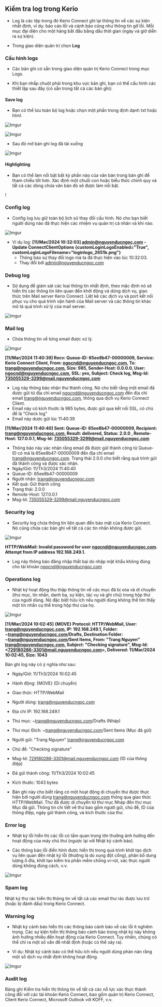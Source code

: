## Kiểm tra log trong Kerio
- Log là các tệp trong đó Kerio Connect ghi lại thông tin về các sự kiện nhất định, ví dụ: báo cáo lỗi và cảnh báo cũng như thông tin gỡ lỗi. Mỗi mục đại diện cho một hàng bắt đầu bằng dấu thời gian (ngày và giờ diễn ra sự kiện).

- Trong giao diện quản trị chọn **Log**

### Cấu hình logs
- Các bản ghi có sẵn trong giao diện quản trị Kerio Connect trong mục Logs.

- Khi bạn nhấp chuột phải trong khu vực bản ghi, bạn có thể cấu hình các thiết lập sau đây (có sẵn trong tất cả các bản ghi):

#### Save log
- Bạn có thể lưu toàn bộ log hoặc chọn một phần trong định dạnh txt hoặc html.

![Imgur](https://i.imgur.com/dl0JDIc.png)

![Imgur](https://i.imgur.com/cmLwcmN.png)


- Sau đó mở bản ghi log đã tải xuống

![Imgur](https://i.imgur.com/YHelkVH.png)


#### Highlighting
- Bạn có thể làm nổi bật bất kỳ phần nào của văn bản trong bản ghi để tham chiếu tốt hơn. Xác định một chuỗi con hoặc biểu thức chính quy và tất cả các dòng chứa văn bản đó sẽ được làm nổi bật.

!


### Config log
- Config log lưu giữ toàn bộ lịch sử thay đổi cấu hình. Nó cho bạn biết người dùng nào đã thực hiện các nhiệm vụ quản trị cá nhân và khi nào.

![Imgur](https://i.imgur.com/VQJFuTs.png)

- Ví dụ log: **[11/Mar/2024 10:32:03] admin@nguyenducngoc.com - Update ConnectClientOptions {customLoginLogoEnabled="True", customLoginLogoFilename="loginlogo_2651b.png"}**
	- Thông báo sự thay đổi logo mà ta đã thực hiện vào lúc 10:32:03. 
	- Thay đổi bởi admin@nguyenducngoc.com


### Debug log
- Sử dụng để giám sát các loại thông tin nhất định, theo mặc định nó sẽ hiển thị các thông tin liên quan đến khởi động và dừng dịch vụ, giao thức trên Mail server Kerio Connect. Liệt kê các dịch vụ và port kết nối phục vụ cho quá trình vận hành của Mail server và các thông tin khác mô tả quá trình xử lý của mail server.

![Imgur](https://i.imgur.com/Jc3Me9N.png)

### Mail log
- Chứa thông tin về từng email được xứ lý. 

![Imgur](https://i.imgur.com/A1XAkxY.png)

**[11/Mar/2024 11:40:39] Recv: Queue-ID: 65ee8b47-00000009, Service: Kerio Connect Client, From: <ngocnd@nguyenducngoc.com>, To: <trang@nguyenducngoc.com>, Size: 985, Sender-Host: 0.0.0.0, User: ngocnd@nguyenducngoc.com, SSL: yes, Subject: Check log, Msg-Id: <735055329-3299@mail.nguyenducngoc.com>**

- Log này thông báo nhận thư thành công. Nó cho biết rằng một email đã được gửi từ địa chỉ email ngocnd@nguyenducngoc.com đến địa chỉ email trang@nguyenducngoc.com, thông qua dịch vụ Kerio Connect Client. 
- Email này có kích thước là 985 bytes, được gửi qua kết nối SSL, có chủ đề là "Check log"
- Email này dược gửi lúc 11:40:39


**[11/Mar/2024 11:40:40] Sent: Queue-ID: 65ee8b47-00000009, Recipient: <trang@nguyenducngoc.com>, Result: delivered, Status: 2.0.0 , Remote-Host: 127.0.0.1, Msg-Id: <735055329-3299@mail.nguyenducngoc.com>**

- Thông báo này xác nhận rằng email đã được gửi thành công từ Queue-ID có mã là 65ee8b47-00000009 đến địa chỉ email trang@nguyenducngoc.com. Trạng thái 2.0.0 cho biết rằng quá trình gửi đã thành công và được xác nhận.
- Ngày/Giờ: 11/Th3/2024 11:40:40
- Queue-ID: 65ee8b47-00000009
- Người nhận: trang@nguyenducngoc.com
- Kết quả: Gửi thành công
- Trạng thái: 2.0.0
- Remote-Host: 127.0.0.1
- Msg-Id: 735055329-3299@mail.nguyenducngoc.com


### Security log

- Security log  chứa thông tin liên quan đến bảo mật của Kerio Connect. Nó cũng chứa các bản ghi về tất cả các tin nhắn không được gửi.

![Imgur](https://i.imgur.com/85rNduH.png)


**HTTP/WebMail: Invalid password for user ngocnd@nguyenducngoc.com. Attempt from IP address 192.168.249.1.**
- Log này thông báo đăng nhập thất bại do nhập mật khẩu không đúng cho tài khoản ngocnd@nguyenducngoc.com

### Operations log
- Nhật ký hoạt động thu thập thông tin về các mục đã bị xóa và di chuyển (thư mục, tin nhắn, danh bạ, sự kiện, tác vụ và ghi chú) trong hộp thư của người dùng. Nó đặc biệt hữu ích nếu người dùng không thể tìm thấy một tin nhắn cụ thể trong hộp thư của họ.


![Imgur](https://i.imgur.com/wkdU0Ru.png)

**[11/Mar/2024 10:02:45] {MOVE} Protocol: HTTP/WebMail, User: trang@nguyenducngoc.com, IP: 192.168.249.1, Folder: ~trang@nguyenducngoc.com/Drafts, Destination Folder: ~trang@nguyenducngoc.com/Sent Items, From: "Trang Nguyen" <trang@nguyenducngoc.com>, Subject: "Checking signature", Msg-Id: <<729180286-3301@mail.nguyenducngoc.com>>, Delivered: 11/Mar/2024 10:02:45, Size: 1043**

Bản ghi log này có ý nghĩa như sau:

- Ngày/Giờ: 11/Th3/2024 10:02:45
- Hành động: {MOVE} (Di chuyển)
- Giao thức: HTTP/WebMail
- Người dùng: trang@nguyenducngoc.com
- Địa chỉ IP: 192.168.249.1
- Thư mục: ~trang@nguyenducngoc.com/Drafts (Nháp)
- Thư mục Đích: ~trang@nguyenducngoc.com/Sent Items (Mục đã gửi)
- Người gửi: "Trang Nguyen" trang@nguyenducngoc.com
- Chủ đề: "Checking signature"
- Msg-Id: <729180286-3301@mail.nguyenducngoc.com> (ID của thông điệp)
- Đã gửi thành công: 11/Th3/2024 10:02:45
- Kích thước: 1043 bytes

- Bản ghi này cho biết rằng có một hoạt động di chuyển thư được thực hiện bởi người dùng trang@nguyenducngoc.com thông qua giao thức HTTP/WebMail. Thư đã được di chuyển từ thư mục Nháp đến thư mục Mục đã gửi. Thông tin chi tiết về thư bao gồm người gửi, chủ đề, ID của thông điệp, ngày gửi thành công, và kích thước của thư.

### Error log
- Nhật ký lỗi hiển thị các lỗi có tầm quan trọng lớn thường ảnh hưởng đến hoạt động của máy chủ thư (ngược lại với Nhật ký cảnh báo).

- Các thông báo lỗi điển hình được hiển thị trong quá trình khởi tạo dịch vụ liên quan đến nhật ký lỗi (thường là do xung đột cổng), phân bổ dung lượng ổ đĩa, khởi tạo kiểm tra phần mềm chống vi-rút, xác thực người dùng không đúng cách, v.v.

![Imgur](https://i.imgur.com/aBosTQ8.png)


### Spam log
Nhật ký thư rác hiển thị thông tin về tất cả các email thư rác được lưu trữ (hoặc bị đánh dấu) trong Kerio Connect.

### Warning log
- Nhật ký cảnh báo hiển thị các thông báo cảnh báo về các lỗi ít nghiêm trọng. Các sự kiện hiển thị thông báo cảnh báo trong nhật ký này không ảnh hưởng nhiều đến hoạt động của Kerio Connect. Tuy nhiên, chúng có thể chỉ ra một số vấn đề nhất định (hoặc có thể xảy ra).

- Ví dụ: Nhật ký cảnh báo có thể hữu ích nếu người dùng phàn nàn rằng một số dịch vụ nhất định không hoạt động.

![Imgur](https://i.imgur.com/AGjoD8M.png)

### Audit log
Bảng ghi Kiểm tra hiển thị thông tin về tất cả các nỗ lực xác thực thành công đối với các tài khoản Kerio Connect, bao gồm quản trị Kerio Connect, Client Kerio Connect, Microsoft Outlook với KOFF, v.v.


